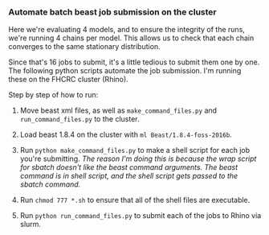 ### Automate batch beast job submission on the cluster

Here we're evaluating 4 models, and to ensure the integrity of the runs, we're running 4 chains per model. This allows us to check that each chain converges to the same stationary distribution.

Since that's 16 jobs to submit, it's a little tedious to submit them one by one. The following python scripts automate the job submission. I'm running these on the FHCRC cluster (Rhino).

Step by step of how to run:
1) Move beast xml files, as well as `make_command_files.py` and `run_command_files.py` to the cluster.

2) Load beast 1.8.4 on the cluster with `ml Beast/1.8.4-foss-2016b`.

3) Run `python make_command_files.py` to make a shell script for each job you're submitting. _The reason I'm doing this is because the wrap script for sbatch doesn't like the beast command arguments. The beast command is in shell script, and the shell script gets passed to the sbatch command._

3) Run `chmod 777 *.sh` to ensure that all of the shell files are executable.

4) Run `python run_command_files.py` to submit each of the jobs to Rhino via slurm.
